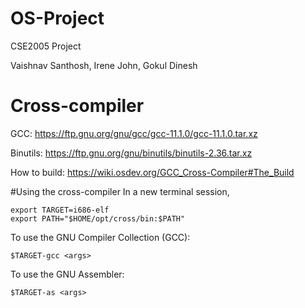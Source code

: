 # OS-Project
CSE2005 Project

Vaishnav Santhosh, Irene John, Gokul Dinesh

# Cross-compiler
GCC: https://ftp.gnu.org/gnu/gcc/gcc-11.1.0/gcc-11.1.0.tar.xz

Binutils: https://ftp.gnu.org/gnu/binutils/binutils-2.36.tar.xz

How to build: https://wiki.osdev.org/GCC_Cross-Compiler#The_Build

#Using the cross-compiler
In a new terminal session,
```
export TARGET=i686-elf
export PATH="$HOME/opt/cross/bin:$PATH"
```
To use the GNU Compiler Collection (GCC):
```
$TARGET-gcc <args>
```
To use the GNU Assembler:
```
$TARGET-as <args>
```
